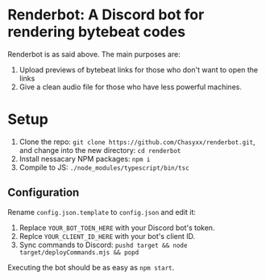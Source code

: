 # Renderbot: A Discord bot for rendering bytebeat codes

Renderbot is as said above. The main purposes are:

1. Upload previews of bytebeat links for those who don't want to open the links
2. Give a clean audio file for those who have less powerful machines.

# Setup
1. Clone the repo: `git clone https://github.com/Chasyxx/renderbot.git`, and change into the new directory: `cd renderbot`
2. Install nessacary NPM packages: `npm i`
3. Compile to JS: `./node_modules/typescript/bin/tsc`

## Configuration
Rename `config.json.template` to `config.json` and edit it:
1. Replace `YOUR_BOT_TOEN_HERE` with your Discord bot's token.
2. Replce `YOUR_CLIENT_ID_HERE` with your bot's client ID.
3. Sync commands to Discord: `pushd target && node target/deployCommands.mjs && popd`

Executing the bot should be as easy as `npm start`.
